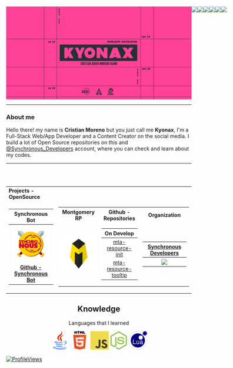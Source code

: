 <div align="center">
<p style="display:flex;justify-content:space-between">
<img src="https://github.com/Kyonax/Kyonax/blob/master/src/gifs/Github_Readme_Kyonax.gif">
<br>
<a href="https://www.twitch.tv/synk_kyonax"style="text-decoration: none">
<img src="https://img.shields.io/twitch/status/synk_kyonax">
</a>
<a href="https://www.paypal.com/cgi-bin/webscr?cmd=_s-xclick&hosted_button_id=5LY2Y46Q7DSWL&source=url"style="text-decoration: none">
<img src="https://img.shields.io/badge/Donate-PayPal-green.svg">
</a> 
<a href="https://www.facebook.com/MrKyonax"style="text-decoration: none">
<img src="https://img.shields.io/badge/MrKyonax-facebook-blue">
</a>
<a href="https://discord.gg/vSvgHvk" style="text-decoration: none">
<img src="https://img.shields.io/discord/623715606184722442?color=blueviolet&label=Server&logo=discord">
</a>
<a href="https://github.com/Kyonax?tab=followers"style="text-decoration: none">
<img src="https://img.shields.io/github/followers/Kyonax?style=social">
</a>
<a href="https://twitter.com/intent/follow?screen_name=Synk_Kyo"style="text-decoration: none">
<img src="https://img.shields.io/twitter/follow/Synk_Kyo?style=social">
</a>
</p>
</div>

---

### About me

Hello there! my name is **Cristian Moreno** but you just call me **Kyonax**, I'm a Full-Stack Web/App Developer and a Content Creator on the social media. I build a lot of Open Source repositories on this and [@Synchronous_Developers](https://github.com/SynchronousTeam) account, where you can check and learn about my codes.

---

<table>
<tr><td style="align:center"><b>Projects - OpenSource</b></td></br>
<span>&nbsp;&nbsp;&nbsp;&nbsp;&nbsp;&nbsp;&nbsp;&nbsp;</span>
<span>&nbsp;&nbsp;&nbsp;&nbsp;&nbsp;&nbsp;&nbsp;&nbsp;</span>
<span>&nbsp;&nbsp;&nbsp;&nbsp;&nbsp;&nbsp;&nbsp;&nbsp;</span>
<span>&nbsp;&nbsp;&nbsp;&nbsp;&nbsp;&nbsp;&nbsp;&nbsp;</span>
<span>&nbsp;&nbsp;&nbsp;&nbsp;&nbsp;&nbsp;&nbsp;&nbsp;</span>
<span>&nbsp;&nbsp;&nbsp;&nbsp;&nbsp;&nbsp;&nbsp;&nbsp;</span>
<span>&nbsp;&nbsp;&nbsp;&nbsp;&nbsp;&nbsp;&nbsp;&nbsp;</span></tr>
<tr style="width:100%"><td style="align:center">

|                                                                                 **Synchronous Bot**                                                                                 |
| :---------------------------------------------------------------------------------------------------------------------------------------------------------------------------------: |
| <img align='center' src='https://github.com/Kyonax/bot-discord-synchronous/blob/master/database/multimedia/images/demo/logo/Image_Logo_Discord_Bot_Synchronous.png' height='100px'> |
|                                    <a href="https://github.com/Kyonax/bot-discord-synchronous" target="_blank">**Github - Synchronous Bot**</a>                                     |

</td>
<td>

<table>
<tr><th style="align:center"><b>Montgomery RP</b></th><th style="align:center"><b>Github - Repositories</b></th><th style="align-center"><b>Organization</b></th></tr>
<tr><td>

<img align='center' src='https://github.com/SynchronousTeam/mta-resource-init/blob/master/login/src/images/Image_Logo_Montgomery.png' height='100px'>

</td>

<td>

|                                 **On Develop**                                  |
| :-----------------------------------------------------------------------------: |
|    [mta-resource-init](https://github.com/SynchronousTeam/mta-resource-init)    |
| [mta-resource-tooltip](https://github.com/SynchronousTeam/mta-resource-tooltip) |

</td>
<td>

|                           <a href="https://github.com/SynchronousTeam" target="_blank">**Synchronous Developers**</a>                            |
| :----------------------------------------------------------------------------------------------------------------------------------------------: |
| <img align='center' src='https://avatars0.githubusercontent.com/u/67395523?s=400&u=619287262bf85f55ae620e572f0b860cf85a3a8f&v=4' height='100px'> |

</td>
</tr>
</table>

</td>
</tr>
</table>

<h2 align="center">Knowledge</h2>
<p align="center">Languages that I learned</p>

<div align="center">
<img src='https://github.com/Kyonax/Kyonax/blob/master/src/images/Image_Logo_Java.png' height='50px'>
<img src='https://github.com/Kyonax/Kyonax/blob/master/src/images/Image_Logo_Html.png' height='50px'>
<img src='https://github.com/Kyonax/Kyonax/blob/master/src/images/Image_Logo_Js.jpg' height='50px'>
<img src='https://github.com/Kyonax/Kyonax/blob/master/src/images/Image_Logo_NodeJs.png' height='50px'>
<img src='https://github.com/Kyonax/Kyonax/blob/master/src/images/Image_Logo_Lua.png' height='50px'>
</div>

[![ProfileViews](http://hits.dwyl.com/Kyonax/Kyonax.svg)](http://hits.dwyl.com/Kyonax/Kyonax)
